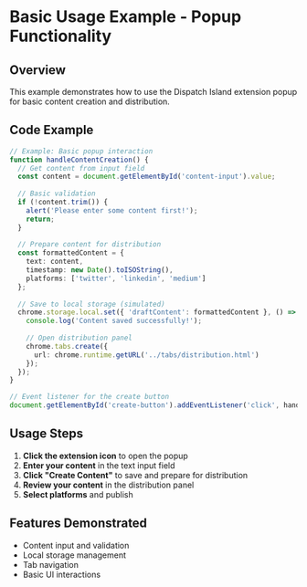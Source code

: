 # Basic Usage Example - Popup Functionality

## Overview
This example demonstrates how to use the Dispatch Island extension popup for basic content creation and distribution.

## Code Example

```typescript
// Example: Basic popup interaction
function handleContentCreation() {
  // Get content from input field
  const content = document.getElementById('content-input').value;
  
  // Basic validation
  if (!content.trim()) {
    alert('Please enter some content first!');
    return;
  }
  
  // Prepare content for distribution
  const formattedContent = {
    text: content,
    timestamp: new Date().toISOString(),
    platforms: ['twitter', 'linkedin', 'medium']
  };
  
  // Save to local storage (simulated)
  chrome.storage.local.set({ 'draftContent': formattedContent }, () => {
    console.log('Content saved successfully!');
    
    // Open distribution panel
    chrome.tabs.create({
      url: chrome.runtime.getURL('../tabs/distribution.html')
    });
  });
}

// Event listener for the create button
document.getElementById('create-button').addEventListener('click', handleContentCreation);
```

## Usage Steps

1. **Click the extension icon** to open the popup
2. **Enter your content** in the text input field
3. **Click "Create Content"** to save and prepare for distribution
4. **Review your content** in the distribution panel
5. **Select platforms** and publish

## Features Demonstrated

- Content input and validation
- Local storage management
- Tab navigation
- Basic UI interactions